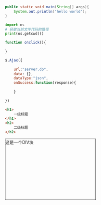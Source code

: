 ```java
public static void main(String[] args){
    System.out.println("hello world");
}
```

```python
import os
# 获取当前文件代码的路径
print(os.getcwd())

```

```javascript
function onclick(){
    
}

$.Ajax({
    
    url:"server.do",
    data: {},
    dataType:"json",
    onSuccess:function(response){
        
    }
    
})
```

```HTML
<h1>
    一级标题
</h1>
<h2>
    二级标题
</h2>
```

<div style="border:1px solid black;width:300px;height:200px;">这是一个DIV块</div>

